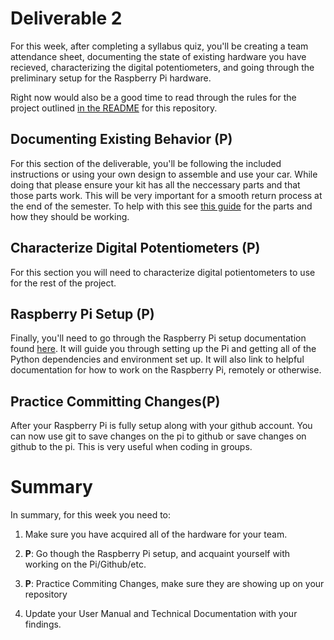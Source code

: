# Deliverable 2

For this week, after completing a syllabus quiz, you'll be creating a team attendance sheet, documenting the state of existing hardware you have recieved, characterizing the digital potentiometers, and going through the preliminary setup for the Raspberry Pi hardware. 

Right now would also be a good time to read through the rules for the project outlined [in the README](../README.md) for this repository.
 

## Documenting Existing Behavior (P)

For this section of the deliverable, you'll be following the included instructions or using your own design to assemble and use your car. While doing that please ensure your kit has all the neccessary parts and that those parts work. This will be very important for a smooth return process at the end of the semester. To help with this see [this guide](./setup/car_parts.md) for the parts and how they should be working.

## Characterize Digital Potentiometers (P)

For this section you will need to characterize digital potientometers to use for the rest of the project.

## Raspberry Pi Setup (P)

Finally, you'll need to go through the Raspberry Pi setup documentation found [here](setup/pi_setup.md). It will guide you through setting up the Pi and getting all of the Python dependencies and environment set up. It will also link to helpful documentation for how to work on the Raspberry Pi, remotely or otherwise.

## Practice Committing Changes(P)

After your Raspberry Pi is fully setup along with your github account. You can now use git to save changes on the pi to github or save changes on github to the pi. This is very useful when coding in groups. 


# Summary

In summary, for this week you need to:

1. Make sure you have acquired all of the hardware for your team.

2. **P**: Go though the Raspberry Pi setup, and acquaint yourself with working on the Pi/Github/etc.

3. **P**:  Practice Commiting Changes, make sure they are showing up on your repository 

4. Update your User Manual and Technical Documentation with your findings.

